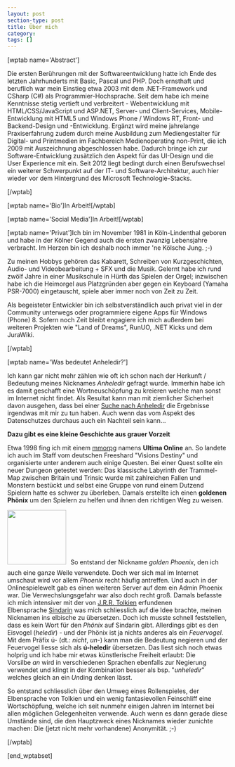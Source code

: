 ```yaml
---
layout: post
section-type: post
title: Über mich
category: 
tags: []
---
```

[wptab name='Abstract']

Die ersten Berührungen mit der Softwareentwicklung hatte ich Ende des letzten Jahrhunderts mit Basic, Pascal und PHP. Doch ernsthaft und beruflich war mein Einstieg etwa 2003 mit dem .NET-Framework und CSharp (C#) als Programmier-Hochsprache. Seit dem habe ich meine Kenntnisse stetig vertieft und verbreitert - Webentwicklung mit HTML/CSS/JavaScript und ASP.NET, Server- und Client-Services, Mobile-Entwicklung mit HTML5 und Windows Phone / Windows RT, Front- und Backend-Design und -Entwicklung. Ergänzt wird meine jahrelange Praxiserfahrung zudem durch meine Ausbildung zum Mediengestalter für Digital- und Printmedien im Fachbereich Medienoperating non-Print, die ich 2009 mit Auszeichnung abgeschlossen habe. Dadurch bringe ich zur Software-Entwicklung zusätzlich den Aspekt für das UI-Design und die User Experience mit ein. Seit 2012 liegt bedingt durch einen Berufswechsel ein weiterer Schwerpunkt auf der IT- und Software-Architektur, auch hier wieder vor dem Hintergrund des Microsoft Technologie-Stacks.

[/wptab]

[wptab name='Bio']In Arbeit![/wptab]

[wptab name='Social Media']In Arbeit![/wptab]

[wptab name='Privat']Ich bin im November 1981 in Köln-Lindenthal geboren und habe in der Kölner Gegend auch die ersten zwanzig Lebensjahre verbracht. Im Herzen bin ich deshalb noch immer 'ne Kölsche Jung. ;-)

Zu meinen Hobbys gehören das Kabarett, Schreiben von Kurzgeschichten, Audio- und Videobearbeitung + SFX und die Musik. Gelernt habe ich rund zwölf Jahre in einer Musikschule in Hürth das Spielen der Orgel; inzwischen habe ich die Heimorgel aus Platzgründen aber gegen ein Keyboard (Yamaha PSR-7000) eingetauscht, spiele aber immer noch von Zeit zu Zeit.

Als begeisteter Entwickler bin ich selbstverständlich auch privat viel in der Community unterwegs oder programmiere eigene Apps für Windows (Phone) 8. Sofern noch Zeit bleibt engagiere ich mich außerdem bei weiteren Projekten wie "Land of Dreams", RunUO, .NET Kicks und dem JuraWiki.

[/wptab]

[wptab name='Was bedeutet Anheledir?']

Ich kann gar nicht mehr zählen wie oft ich schon nach der Herkunft / Bedeutung meines Nicknames <em>Anheledir</em> gefragt wurde. Immerhin habe ich es damit geschafft eine Wortneuschöpfung zu kreieren welche man sonst im Internet nicht findet. Als Resultat kann man mit ziemlicher Sicherheit davon ausgehen, dass bei einer <a href="http://www.bing.com/search?setmkt=de-DE&amp;q=anheledir" target="_blank">Suche nach Anheledir</a> die Ergebnisse irgendwas mit mir zu tun haben. Auch wenn das vom Aspekt des Datenschutzes durchaus auch ein Nachteil sein kann...

<strong>Dazu gibt es eine kleine Geschichte aus grauer Vorzeit</strong>

Etwa 1998 fing ich mit einem <a href="http://de.wikipedia.org/wiki/Mmorpg">mmorpg</a> namens <strong>Ultima Online</strong> an. So landete ich auch im Staff vom deutschen Freeshard "Visions Destiny" und organisierte unter anderem auch einige Questen. Bei einer Quest sollte ein neuer Dungeon getestet werden: Das klassische Labyrinth der Trammel-Map zwischen Britain und Trinsic wurde mit zahlreichen Fallen und Monstern bestückt und selbst eine Gruppe von rund einem Dutzend Spielern hatte es schwer zu überleben. Damals erstellte ich einen <strong>goldenen Phönix</strong> um den Spielern zu helfen und ihnen den richtigen Weg zu weisen.

<img class="alignleft" style="margin-right: 10px; margin-bottom: 10px;" alt="" src="http://anheledirwp.blob.core.windows.net/wordpress/2007/08/Critter_Phoenix.jpg" width="134" height="124" border="0" />So entstand der Nickname <em>golden Phoenix</em>, den ich auch eine ganze Weile verwendete. Doch wer sich mal im Internet umschaut wird vor allem <em>Phoenix</em> recht häufig antreffen. Und auch in der Onlinespielewelt gab es einen weiteren Server auf dem ein Admin Phoenix war. Die Verwechslungsgefahr war also doch recht groß. Damals befasste ich mich intensiver mit der von <a href="http://de.wikipedia.org/wiki/J._R._R._Tolkien">J.R.R. Tolkien</a> erfundenen Elbensprache <a href="http://de.wikipedia.org/wiki/Sindarin#Sindarin">Sindarin</a> was mich schliesslich auf die Idee brachte, meinen Nicknamen ins elbische zu übersetzen. Doch ich musste schnell feststellen, dass es kein Wort für den <em>Phönix</em> auf Sindarin gibt. Allerdings gibt es den Eisvogel (<em>heledir</em>) - und der Phönix ist ja nichts anderes als ein <em>Feuervogel</em>. Mit dem Präfix ú- (dt.: <em>nicht</em>, <em>un-</em>) kann man die Bedeutung negieren und der Feuervogel liesse sich als <strong>ú-heledir</strong> übersetzen. Das liest sich noch etwas holprig und ich habe mir etwas künstlerische Freiheit erlaubt: Die Vorsilbe <em>an</em> wird in verschiedenen Sprachen ebenfalls zur Negierung verwendet und klingt in der Kombination besser als bsp. "<em>unheledir</em>" welches gleich an ein <em>Un</em>ding denken lässt.

So entstand schliesslich über den Umweg eines Rollenspieles, der Elbensprache von Tolkien und ein wenig fantasievollen Feinschliff eine Wortschöpfung, welche ich seit nunmehr einigen Jahren im Internet bei allen möglichen Gelegenheiten verwende. Auch wenn es dann gerade diese Umstände sind, die den Hauptzweck eines Nicknames wieder zunichte machen: Die (jetzt nicht mehr vorhandene) Anonymität. ;-)

[/wptab]

[end_wptabset]
